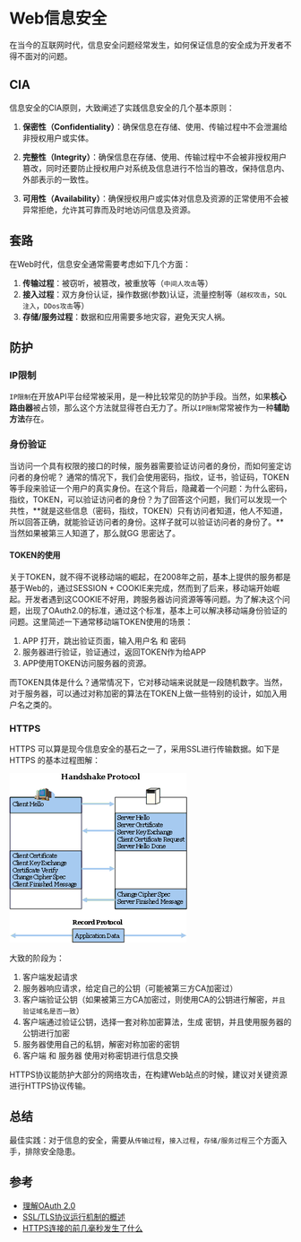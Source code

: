 # Web信息安全

在当今的互联网时代，信息安全问题经常发生，如何保证信息的安全成为开发者不得不面对的问题。

## CIA

信息安全的CIA原则，大致阐述了实践信息安全的几个基本原则：

1. **保密性（Confidentiality）**：确保信息在存储、使用、传输过程中不会泄漏给非授权用户或实体。

2. **完整性（Integrity）**：确保信息在存储、使用、传输过程中不会被非授权用户篡改，同时还要防止授权用户对系统及信息进行不恰当的篡改，保持信息内、外部表示的一致性。

3. **可用性（Availability）**：确保授权用户或实体对信息及资源的正常使用不会被异常拒绝，允许其可靠而及时地访问信息及资源。

## 套路

在Web时代，信息安全通常需要考虑如下几个方面：

1. **传输过程**：被窃听，被篡改，被重放等（`中间人攻击`等）
2. **接入过程**：双方身份认证，操作数据(参数)认证，流量控制等（`越权攻击`，`SQL注入`，`DDos攻击`等）
3. **存储/服务过程**：数据和应用需要多地灾容，避免天灾人祸。

## 防护

### IP限制

`IP限制`在开放API平台经常被采用，是一种比较常见的防护手段。当然，如果**核心路由器**被占领，那么这个方法就显得苍白无力了。所以`IP限制`常常被作为一种**辅助方法**存在。

### 身份验证

当访问一个具有权限的接口的时候，服务器需要验证访问者的身份，而如何鉴定访问者的身份呢？ 通常的情况下，我们会使用密码，指纹，证书，验证码，TOKEN 等手段来验证一个用户的真实身份。在这个背后，隐藏着一个问题：为什么密码，指纹，TOKEN，可以验证访问者的身份？为了回答这个问题，我们可以发现一个共性，**就是这些信息（密码，指纹，TOKEN）只有访问者知道，他人不知道，所以回答正确，就能验证访问者的身份。这样子就可以验证访问者的身份了。**当然如果被第三人知道了，那么就GG 思密达了。

#### TOKEN的使用

关于TOKEN，就不得不说移动端的崛起，在2008年之前，基本上提供的服务都是基于Web的，通过SESSION + COOKIE来完成，然而到了后来，移动端开始崛起。开发者遇到这COOKIE不好用，跨服务器访问资源等等问题。为了解决这个问题，出现了OAuth2.0的标准，通过这个标准，基本上可以解决移动端身份验证的问题。这里简述一下通常移动端TOKEN使用的场景：

1. APP 打开，跳出验证页面，输入用户名 和 密码
2. 服务器进行验证，验证通过，返回TOKEN作为给APP
3. APP使用TOKEN访问服务器的资源。

而TOKEN具体是什么？通常情况下，它对移动端来说就是一段随机数字。当然，对于服务器，可以通过对称加密的算法在TOKEN上做一些特别的设计，如加入用户名之类的。

### HTTPS

HTTPS 可以算是现今信息安全的基石之一了，采用SSL进行传输数据。如下是HTTPS 的基本过程图解：

![HTTPS](2a5ebeb9-8d22-41ac-8919-6345b1c7c2c4.jpg)

大致的阶段为：

1. 客户端发起请求
2. 服务器响应请求，给定自己的公钥（可能被第三方CA加密过）
3. 客户端验证公钥（如果被第三方CA加密过，则使用CA的公钥进行解密，`并且验证域名是否一致`）
4. 客户端通过验证公钥，选择一套对称加密算法，生成 密钥，并且使用服务器的公钥进行加密
5. 服务器使用自己的私钥，解密对称加密的密钥
6. 客户端 和 服务器 使用对称密钥进行信息交换

HTTPS协议能防护大部分的网络攻击，在构建Web站点的时候，建议对关键资源进行HTTPS协议传输。

## 总结

最佳实践：对于信息的安全，需要从`传输过程`，`接入过程`，`存储/服务过程`三个方面入手，排除安全隐患。

## 参考

* [理解OAuth 2.0](http://www.ruanyifeng.com/blog/2014/05/oauth_2_0.html)
* [SSL/TLS协议运行机制的概述](http://www.ruanyifeng.com/blog/2014/02/ssl_tls.html)
* [HTTPS连接的前几毫秒发生了什么](http://blog.jobbole.com/48369/)